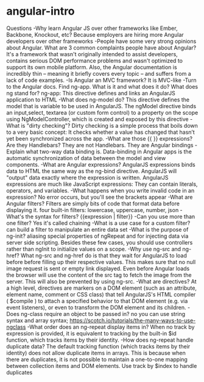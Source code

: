 # angular-intro
Questions
-Why learn Angular JS over other frameworks like Ember, Backbone, Knockout, etc?
Because employers are hiring more Angular developers over other frameworks
-People have some very strong opinions about Angular. What are 3 common complaints people have about Angular?
It's a framework that wasn't originally intended to assist developers, contains serious DOM performance problems and wasn't optimized to support its own mobile platform. Also, the Angular documentation is incredibly thin – meaning it briefly covers every topic – and suffers from a lack of code examples.
-Is Angular an MVC framework?
It is MVC-like
-Turn to the Angular docs. Find ng-app. What is it and what does it do? What does ng stand for?
ng-app: This directive defines and links an AngularJS application to HTML
-What does ng-model do?
This directive defines the model that is variable to be used in AngularJS.
The ngModel directive binds an input,select, textarea (or custom form control) to a property on the scope using NgModelController, which is created and exposed by this directive
-What is "dirty checking"?
Dirty checking is a simple process that boils down to a very basic concept: It checks whether a value has changed that hasn’t yet been synchronized across the app.
-What are those {{ }} expressions? Are they Handlebars?
They are not Handlebars. They are Angular bindings
-Explain what two-way data binding is.
Data-binding in Angular apps is the automatic synchronization of data between the model and view components.
-What are Angular expressions?
AngularJS expressions binds data to HTML the same way as the ng-bind directive. AngularJS will "output" data exactly where the expression is written. AngularJS expressions are much like JavaScript expressions: They can contain literals, operators, and variables.
-What happens when you write invalid code in an expression?
No error occurs, but you'll see the brackets appear
-What are Angular filters? 
Filters are simply bits of code that format data before displaying it.
four built-in filters: lowercase, uppercase, number, json
-What's the syntax for filters?
{{expression | filter}}
-Can you use more than one filter?
Yes it's called chaining
-What is a use case for a custom filter?
can build a filter to manipulate an entire data set
-What is the purpose of ng-init?
aliasing special properties of ngRepeat and for injecting data via server side scripting. Besides these few cases, you should use controllers rather than ngInit to initialize values on a scope.
-Why use ng-src and ng-href?
What ng-src and ng-href do is that they wait for AngularJS to load before before filling up their respective values. This makes sure that no null image request is sent or empty link displayed. Even before Angular loads the browser will use the content of the src tag to fetch the image from the server. This will also be prevented by using ng-src.
-What are directives?
At a high level, directives are markers on a DOM element (such as an attribute, element name, comment or CSS class) that tell AngularJS's HTML compiler ( $compile ) to attach a specified behavior to that DOM element (e.g. via event listeners), or even to transform the DOM element and its children.
-Does ng-class require an object to be passed in?
no you can use string syntax and array syntax; https://scotch.io/tutorials/the-many-ways-to-use-ngclass
-What order does an ng-repeat display items in?
When no track by expression is provided, it is equivalent to tracking by the built-in $id function, which tracks items by their identity.
-How does ng-repeat handle duplicate data?
The default tracking function (which tracks items by their identity) does not allow duplicate items in arrays. This is because when there are duplicates, it is not possible to maintain a one-to-one mapping between collection items and DOM elements.
Use track by $index to handle duplicates








